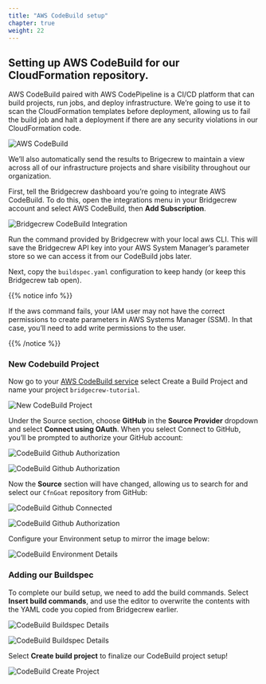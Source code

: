 ```yaml
---
title: "AWS CodeBuild setup"
chapter: true
weight: 22
---
```


## Setting up AWS CodeBuild for our CloudFormation repository.
AWS CodeBuild paired with AWS CodePipeline is a CI/CD platform that can build projects, run jobs, and deploy infrastructure. We’re going to use it to scan the CloudFormation templates before deployment, allowing us to fail the build job and halt a deployment if there are any security violations in our CloudFormation code.

![AWS CodeBuild](./images/aws-codebuild-home.png "AWS CodeBuild")

We’ll also automatically send the results to Brigecrew  to maintain a view across all of our infrastructure projects and share visibility throughout our organization.

First, tell the Bridgecrew dashboard you’re going to integrate AWS CodeBuild. To do this, open the integrations menu in your Bridgecrew account and select AWS CodeBuild, then **Add Subscription**.

![Bridgecrew CodeBuild Integration](./images/bridgecrew-dash-add-codebuild.png "Bridgecrew CodeBuild Integration")

Run the command provided by Bridgecrew with your local aws CLI. This will save the Bridgecrew API key into your AWS System Manager’s parameter store so we can access it from our CodeBuild jobs later.

Next, copy the `buildspec.yaml` configuration to keep handy (or keep this Bridgecrew tab open).

{{% notice info %}}
<p style='text-align: left;'>
If the aws command fails, your IAM user may not have the correct permissions to create parameters in AWS Systems Manager (SSM). In that case, you’ll need to add write permissions to the user.
</p>
{{% /notice %}}

### New Codebuild Project

Now go to your [AWS CodeBuild service](https://aws.amazon.com/codebuild/) select Create a Build Project and name your project `bridgecrew-tutorial`. 

![New CodeBuild Project](./images/codebuild-create-project-github-1.png "New CodeBuild Project")


Under the Source section, choose **GitHub** in the **Source Provider** dropdown and select **Connect using OAuth**. When you select Connect to GitHub, you’ll be prompted to authorize your GitHub account:

![CodeBuild Github Authorization](./images/codebuild-create-project-github-3.png "Codebuild Github Authorization")

![CodeBuild Github Authorization](./images/codebuild-create-project-github-4.png "Codebuild Github Authorization")

Now the **Source** section will have changed, allowing us to search for and select our `CfnGoat` repository from GitHub:

![CodeBuild Github Connected](./images/codebuild-create-project-github-5.png "CodeBuild Github Connected")

![CodeBuild Github Authorization](./images/codebuild-create-project-github-6.png "CodeBuild Select Github Repository")

Configure your Environment setup to mirror the image below:

![CodeBuild Environment Details](./images/codebuild-create-project-github-11.png "CodeBuild Environment Details")

### Adding our Buildspec 

To complete our build setup, we need to add the build commands. Select **Insert build commands**, and use the editor to overwrite the contents with the YAML code you copied from Bridgecrew earlier. 

![CodeBuild Buildspec Details](./images/codebuild-create-project-github-8.png "CodeBuild Buildspec Details")

![CodeBuild Buildspec Details](./images/codebuild-create-project-github-9.png "CodeBuild Buildspec Details")

Select **Create build project** to finalize our CodeBuild project setup!

![CodeBuild Create Project ](./images/codebuild-create-project-github-10.png "CodeBuild Create Project ")

